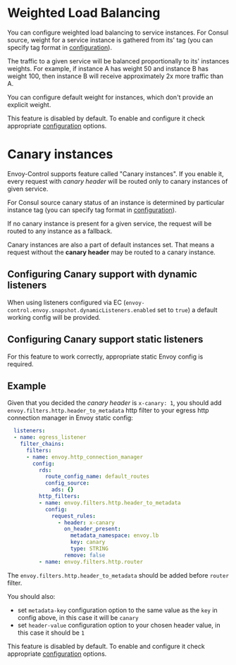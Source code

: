 # Weighted Load Balancing

You can configure weighted load balancing to service instances.
For Consul source, weight for a service instance is gathered from its'
tag (you can specify tag format in
[configuration](../configuration.md#consul)).

The traffic to a given service will be balanced proportionally to its'
instances weights.
For example, if instance A has weight 50 and instance B has weight
100, then instance B will receive approximately 2x more traffic than A.

You can configure default weight for instances, which don't provide
an explicit weight.

This feature is disabled by default. To enable and configure it check
appropriate [configuration](../configuration.md#load-balancing) options.

# Canary instances

Envoy-Control supports feature called "Canary instances".
If you enable it, every request with *canary header* will be routed
only to canary instances of given service.

For Consul source canary status of an instance is determined by
particular instance tag (you can specify tag format in
[configuration](../configuration.md#consul)).

If no canary instance is present for a given service, the request
will be routed to any instance as a fallback.

Canary instances are also a part of default instances set.
That means a request without the **canary header** may be routed
to a canary instance.

## Configuring Canary support with dynamic listeners

When using listeners configured via EC (`envoy-control.envoy.snapshot.dynamicListeners.enabled` set to `true`)
a default working config will be provided.

## Configuring Canary support static listeners

For this feature to work correctly, appropriate static Envoy config is
required.

## Example

Given that you decided the *canary header* is `x-canary: 1`, you should
add `envoy.filters.http.header_to_metadata` http filter to your
egress http connection manager in Envoy static config:

```yaml
  listeners:
  - name: egress_listener
    filter_chains:
      filters:
      - name: envoy.http_connection_manager
        config:
          rds:
            route_config_name: default_routes
            config_source:
              ads: {}
          http_filters:
          - name: envoy.filters.http.header_to_metadata
            config:
              request_rules:
                - header: x-canary
                  on_header_present:
                    metadata_namespace: envoy.lb
                    key: canary
                    type: STRING
                  remove: false
          - name: envoy.filters.http.router
```

The `envoy.filters.http.header_to_metadata` should be added before
`router` filter.

You should also:

* set `metadata-key` configuration option to the same value as
  the `key` in config above, in this case it will be `canary`
* set `header-value` configuration option to your
  chosen header value, in this case it should be `1`

This feature is disabled by default. To enable and configure it check
appropriate [configuration](../configuration.md#load-balancing) options.
